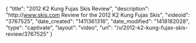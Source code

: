{
    "title": "2012 K2 Kung Fujas Skis Review",
    "description": "http:\/\/www.skis.com Review for the 2012 K2 Kung Fujas Skis",
    "videoid": "3767525",
    "date_created": "1411361316",
    "date_modified": "1418182028",
    "type": "captivate",
    "layout": "video",
    "url": "\/v\/2012-k2-kung-fujas-skis-review\/3767525"
}